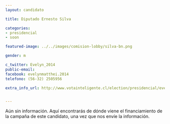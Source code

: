 ```yaml
---
layout: candidato

title: Diputado Ernesto Silva

categories: 
- presidencial
- soon

featured-image: ../../images/comision-lobby/silva-bn.png

gender: m

c_twitter: Evelyn_2014
public-email: 
facebook: evelynmatthei.2014
telefono: (56-32) 2505956

extra_info_url: http://www.votainteligente.cl/election/presidencial/evelyn-matthei


---
```


Aún sin información. Aquí encontrarás de dónde viene el financiamiento de la campaña de este candidato, una vez que nos envíe la información.

